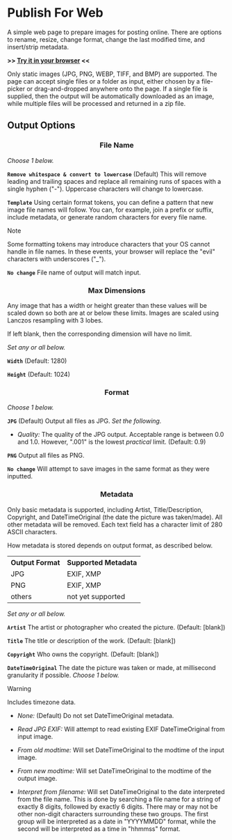 # Publish For Web

A simple web page to prepare images for posting online. There are options to rename, resize, change format, change the last modified time, and insert/strip metadata.

**>> [Try it in your browser](https://joe1817.github.io/Publish-For-Web/) <<**

Only static images (JPG, PNG, WEBP, TIFF, and BMP) are supported. The page can accept single files or a folder as input, either chosen by a file-picker or drag-and-dropped anywhere onto the page. If a single file is supplied, then the output will be automatically downloaded as an image, while multiple files will be processed and returned in a zip file.

## Output Options

<div align="center">
<h3>File Name</h3>
</div>

*Choose 1 below.*

**`Remove whitespace & convert to lowercase`** (Default) This will remove leading and trailing spaces and replace all remaining runs of spaces with a single hyphen ("-"). Uppercase characters will change to lowercase.

**`Template`** Using certain format tokens, you can define a pattern that new image file names will follow. You can, for example, join a prefix or suffix, include metadata, or generate random characters for every file name.

> [!NOTE]
> Some formatting tokens may introduce characters that your OS cannot handle in file names. In these events, your browser will replace the "evil" characters with underscores ("_").

**`No change`** File name of output will match input.

<div align="center">
<h3>Max Dimensions</h3>
</div>

Any image that has a width or height greater than these values will be scaled down so both are at or below these limits. Images are scaled using Lanczos resampling with 3 lobes.

If left blank, then the corresponding dimension will have no limit.

*Set any or all below.*

**`Width`** (Default: 1280)

**`Height`** (Default: 1024)

<div align="center">
<h3>Format</h3>
</div>

*Choose 1 below.*

**`JPG`** (Default) Output all files as JPG. *Set the following.*

- *Quality:* The quality of the JPG output. Acceptable range is between 0.0 and 1.0. However, ".001" is the lowest *practical* limit. (Default: 0.9)

**`PNG`** Output all files as PNG.

**`No change`** Will attempt to save images in the same format as they were inputted.

<div align="center">
<h3>Metadata</h3>
</div>

Only basic metadata is supported, including Artist, Title/Description, Copyright, and DateTimeOriginal (the date the picture was taken/made). All other metadata will be removed. Each text field has a character limit of 280 ASCII characters.

How metadata is stored depends on output format, as described below.

<div align="center">
<table>
<tr><th> Output Format </th><th> Supported Metadata </th></tr>
<tr><td>JPG </td><td> EXIF, XMP </td></tr>
<tr><td>PNG </td><td> EXIF, XMP </td></tr>
<tr><td>others </td><td> not yet supported </td></tr>
</table>
</div>

*Set any or all below.*

**`Artist`** The artist or photographer who created the picture. (Default: [blank])

**`Title`** The title or description of the work. (Default: [blank])

**`Copyright`** Who owns the copyright. (Default: [blank])

**`DateTimeOriginal`** The date the picture was taken or made, at millisecond granularity if possible. *Choose 1 below.*

> [!WARNING]
> Includes timezone data.

- *None:* (Default) Do not set DateTimeOriginal metadata.

- *Read JPG EXIF:* Will attempt to read existing EXIF DateTimeOriginal from input image.

- *From old modtime:* Will set DateTimeOriginal to the modtime of the input image.

- *From new modtime:* Will set DateTimeOriginal to the modtime of the output image.

- *Interpret from filename:* Will set DateTimeOriginal to the date interpreted from the file name. This is done by searching a file name for a string of exactly 8 digits, followed by exactly 6 digits. There may or may not be other non-digit characters surrounding these two groups. The first group will be interpreted as a date in "YYYYMMDD" format, while the second will be interpreted as a time in "hhmmss" format.
